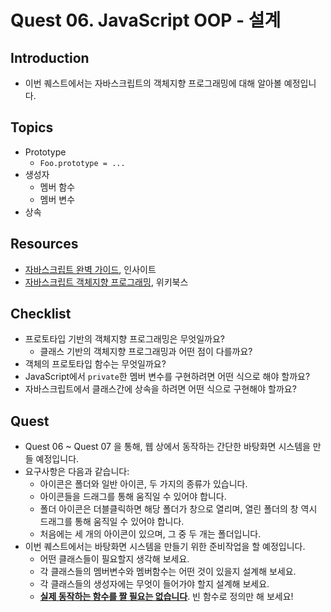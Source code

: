 # Quest 06. JavaScript OOP - 설계


## Introduction
* 이번 퀘스트에서는 자바스크립트의 객체지향 프로그래밍에 대해 알아볼 예정입니다.

## Topics
* Prototype
  * `Foo.prototype = ...`
* 생성자
  * 멤버 함수
  * 멤버 변수
* 상속

## Resources
* [자바스크립트 완벽 가이드](http://www.yes24.com/24/Goods/8275120?Acode=101), 인사이트
* [자바스크립트 객체지향 프로그래밍](http://www.yes24.com/24/Goods/7276246?Acode=101), 위키북스

## Checklist
* 프로토타입 기반의 객체지향 프로그래밍은 무엇일까요?
  * 클래스 기반의 객체지향 프로그래밍과 어떤 점이 다를까요?
* 객체의 프로토타입 함수는 무엇일까요?
* JavaScript에서 `private`한 멤버 변수를 구현하려면 어떤 식으로 해야 할까요?
* 자바스크립트에서 클래스간에 상속을 하려면 어떤 식으로 구현해야 할까요?

## Quest
* Quest 06 ~ Quest 07 을 통해, 웹 상에서 동작하는 간단한 바탕화면 시스템을 만들 예정입니다.
* 요구사항은 다음과 같습니다:
  * 아이콘은 폴더와 일반 아이콘, 두 가지의 종류가 있습니다.
  * 아이콘들을 드래그를 통해 움직일 수 있어야 합니다.
  * 폴더 아이콘은 더블클릭하면 해당 폴더가 창으로 열리며, 열린 폴더의 창 역시 드래그를 통해 움직일 수 있어야 합니다.
  * 처음에는 세 개의 아이콘이 있으며, 그 중 두 개는 폴더입니다.
* 이번 퀘스트에서는 바탕화면 시스템을 만들기 위한 준비작업을 할 예정입니다.
  * 어떤 클래스들이 필요할지 생각해 보세요.
  * 각 클래스들의 멤버변수와 멤버함수는 어떤 것이 있을지 설계해 보세요.
  * 각 클래스들의 생성자에는 무엇이 들어가야 할지 설계해 보세요.
  * <u>**실제 동작하는 함수를 짤 필요는 없습니다**</u>. 빈 함수로 정의만 해 보세요!
